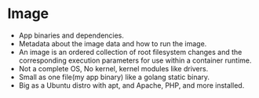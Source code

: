 # Image

- App binaries and dependencies.
- Metadata about the image data and how to run the image.
- An image is an ordered collection of root filesystem changes and the corresponding execution parameters for use within a container runtime.
- Not a complete OS, No kernel, kernel modules like drivers.
- Small as one file(my app binary) like a golang static binary.
- Big as a Ubuntu distro with apt, and Apache, PHP, and more installed.
